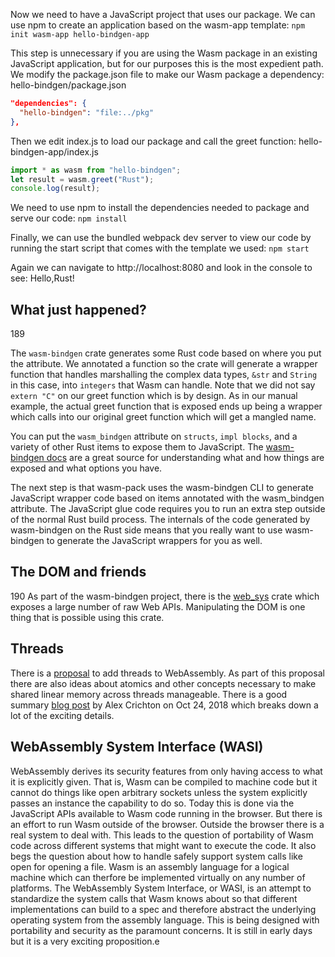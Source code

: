 
Now we need to have a JavaScript project that uses our package. 
We can use npm to create an application based on the wasm-app template:
`npm init wasm-app hello-bindgen-app`

This step is unnecessary if you are using the Wasm package in an existing JavaScript application, 
but for our purposes this is the most expedient path. 
We modify the package.json file to make our Wasm package a dependency:
hello-bindgen/package.json
```json
"dependencies": { 
  "hello-bindgen": "file:../pkg"
},
```

Then we edit index.js to load our package and call the greet function:
hello-bindgen-app/index.js
```javascript
import * as wasm from "hello-bindgen"; 
let result = wasm.greet("Rust");
console.log(result);
```

We need to use npm to install the dependencies needed to package and serve our code:
`npm install`

Finally, we can use the bundled webpack dev server to view our code by running the start script that comes with the template we used:
`npm start`

Again we can navigate to http://localhost:8080 and look in the console to see: Hello,Rust!

What just happened?
--------------------------------------------------------------------------------
189

The `wasm-bindgen` crate generates some Rust code based on where you put the attribute. 
We annotated a function so the crate will generate a wrapper function that handles marshalling the complex data types,
`&str` and `String` in this case, into `integers` that Wasm can handle. 
Note that we did not say `extern "C"` on our greet function which is by design. 
As in our manual example, the actual greet function that is exposed ends up being a wrapper which calls into our original greet function which will get a mangled name.

You can put the `wasm_bindgen` attribute on `structs`, `impl blocks`, and a variety of other Rust items to expose them to JavaScript. 
The [wasm-bindgen docs](https://rustwasm.github.io/docs/wasm-bindgen/) are a great source for understanding what and how things are exposed and what options you have.

The next step is that wasm-pack uses the wasm-bindgen CLI to generate JavaScript wrapper code based 
on items annotated with the wasm_bindgen attribute. 
The JavaScript glue code requires you to run an extra step outside of the normal Rust build process. 
The internals of the code generated by wasm-bindgen on the Rust side means that you really want 
to use wasm-bindgen to generate the JavaScript wrappers for you as well.

The DOM and friends
--------------------------------------------------------------------------------
190
As part of the wasm-bindgen project, there is the [web_sys](https://rustwasm.github.io/wasm-bindgen/api/web_sys/) crate which exposes a large number of raw Web APIs. Manipulating the DOM is one thing that is possible using this crate.

Threads
--------------------------------------------------------------------------------
There is a [proposal](https://github.com/WebAssembly/threads) to add threads to WebAssembly. 
As part of this proposal there are also ideas about atomics and other concepts necessary to make shared linear memory across threads manageable. 
There is a good summary [blog post](https://rustwasm.github.io/2018/10/24/multithreading-rust-and-wasm.html) by Alex Crichton on Oct 24, 2018 which breaks down a lot of the exciting details.

WebAssembly System Interface (WASI)
--------------------------------------------------------------------------------

WebAssembly derives its security features from only having access to what it is explicitly given. That is, Wasm can be compiled to machine code but it cannot do things like open arbitrary sockets unless the system explicitly passes an instance the capability to do so. Today this is done via the JavaScript APIs available to Wasm code running in the browser. But there is an effort to run Wasm outside of the browser.
Outside the browser there is a real system to deal with. This leads to the question of portability of Wasm code across different systems that might want to execute the code. It also begs the question about how to handle safely support system calls like open for opening a file.
Wasm is an assembly language for a logical machine which can therfore be implemented virtually on any number of platforms. The WebAssembly System Interface, or WASI, is an attempt to standardize the system calls that Wasm knows about so that different implementations can build to a spec and therefore abstract the underlying operating system from the assembly language. This is being designed with portability and security as the paramount concerns. It is still in early days but it is a very exciting proposition.e
